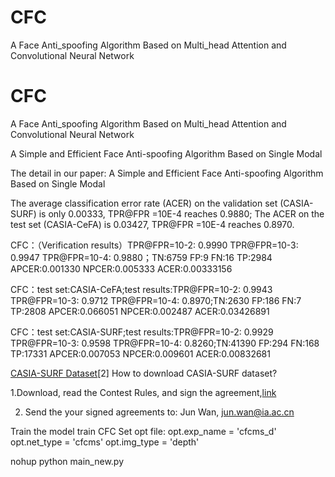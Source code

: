 # CFC
A Face Anti_spoofing Algorithm Based on Multi_head Attention and Convolutional Neural Network


# CFC
A Face Anti_spoofing Algorithm Based on Multi_head Attention and Convolutional Neural Network

A Simple and Efficient Face Anti-spoofing Algorithm Based on Single Modal

 The detail in our paper: A Simple and Efficient Face Anti-spoofing Algorithm Based on Single Modal
 
  The average classification error rate (ACER) on the validation set (CASIA-SURF) is only 0.00333, TPR@FPR =10E-4 reaches 0.9880; The ACER on the test set (CASIA-CeFA) is 0.03427, TPR@FPR =10E-4 reaches 0.8970.

  
  CFC：（Verification results）TPR@FPR=10-2: 0.9990	TPR@FPR=10-3: 0.9947	TPR@FPR=10-4: 0.9880；TN:6759  FP:9  FN:16  TP:2984  APCER:0.001330  NPCER:0.005333  ACER:0.00333156

  
   CFC：test set:CASIA-CeFA;test results:TPR@FPR=10-2: 0.9943	TPR@FPR=10-3: 0.9712	TPR@FPR=10-4: 0.8970;TN:2630  FP:186  FN:7  TP:2808  APCER:0.066051  NPCER:0.002487  ACER:0.03426891

   
   CFC：test set:CASIA-SURF;test results:TPR@FPR=10-2: 0.9929	TPR@FPR=10-3: 0.9598	TPR@FPR=10-4: 0.8260;TN:41390  FP:294  FN:168  TP:17331  APCER:0.007053  NPCER:0.009601  ACER:0.00832681


   [CASIA-SURF Dataset](https://arxiv.org/abs/1812.00408)[2]
   How to download CASIA-SURF dataset?

1.Download, read the Contest Rules, and sign the agreement,[link](http://www.google.com/url?q=http%3A%2F%2Fwww.cbsr.ia.ac.cn%2Fusers%2Fjwan%2Fdatabase%2FCASIA-SURF_agreement.pdf&sa=D&sntz=1&usg=AFQjCNHFuTTHdLXoJbtuuxf4nvgT8A4Nzw)

2. Send the your signed agreements  to: Jun Wan, jun.wan@ia.ac.cn

   
Train the model
train CFC
Set opt file:
opt.exp_name = 'cfcms_d'
opt.net_type = 'cfcms'
opt.img_type = 'depth'
     
nohup python main_new.py  
